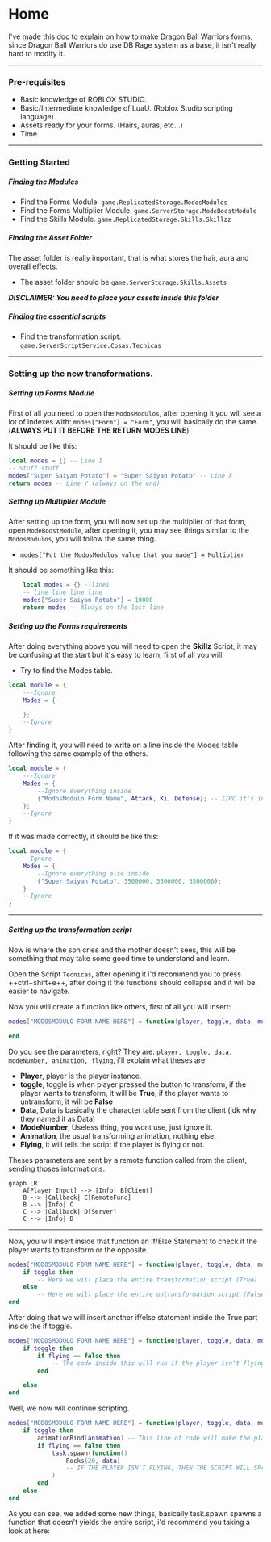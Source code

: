 # Home
I've made this doc to explain on how to make Dragon Ball Warriors forms, since Dragon Ball Warriors do use DB Rage system as a base, it isn't really hard to modify it.

---
### **Pre-requisites**
* Basic knowledge of ROBLOX STUDIO.
* Basic/Intermediate knowledge of LuaU. (Roblox Studio scripting language)
* Assets ready for your forms. (Hairs, auras, etc...)
* Time.

---
### **Getting Started**

##### **Finding the Modules**
* Find the Forms Module. `game.ReplicatedStorage.ModosModulos`
* Find the Forms Multiplier Module. `game.ServerStorage.ModeBoostModule`
* Find the Skills Module. `game.ReplicatedStorage.Skills.Skillzz`

##### **Finding the Asset Folder**
The asset folder is really important, that is what stores the hair, aura and overall effects.

* The asset folder should be `game.ServerStorage.Skills.Assets`

***DISCLAIMER: You need to place your assets inside this folder***

##### **Finding the essential scripts**
* Find the transformation script. `game.ServerScriptService.Cosas.Tecnicas`

---
### Setting up the new transformations.
##### **Setting up Forms Module**

First of all you need to open the `ModosModulos`, after opening it you will see a lot of indexes with: `modes["Form"] = "Form"`, you will basically do the same. (**ALWAYS PUT IT BEFORE THE RETURN MODES LINE**)

It should be like this:
```lua title="ModosModulos"
local modes = {} -- Line 1
-- Stuff stuff
modes["Super Saiyan Potato"] = "Super Saiyan Potato" -- Line X
return modes -- Line Y (always on the end)
```

##### **Setting up Multiplier Module**

After setting up the form, you will now set up the multiplier of that form, open `ModeBoostModule`, after opening it, you may see things similar to the `ModosModulos`, you will follow the same thing.

* ``modes["Put the ModosModulos value that you made"] = Multiplier``

It should be something like this:

```lua title="ModeBoostModule"
    local modes = {} --line1
    -- line line line line
    modes["Super Saiyan Potato"] = 10000
    return modes -- Always on the last line
```

##### **Setting up the Forms requirements**
After doing everything above you will need to open the **Skillz** Script, it may be confusing at the start but it's easy to learn, first of all you will:

* Try to find the Modes table.
```lua title="Skillz"
local module = {
    ---Ignore
    Modes = {

    };
    --Ignore
}
```

After finding it, you will need to write on a line inside the Modes table following the same example of the others.

```lua title="Skillz"
local module = {
    ---Ignore
    Modes = {
        --Ignore everything inside
        {"ModosModulo Form Name", Attack, Ki, Defense}; -- IIRC it's in that order, you will put down numbers that are the forms requirement.
    };
    --Ignore
}
```

If it was made correctly, it should be like this:

```lua title="Skillz"
local module = {
    --Ignore
    Modes = {
        --Ignore everything else inside
        {"Super Saiyan Potato", 3500000, 3500000, 3500000};
    }
    --Ignore
}
```

---
##### **Setting up the transformation script**
Now is where the son cries and the mother doesn't sees, this will be something that may take some good time to understand and learn.

Open the Script ``Tecnicas``, after opening it i'd recommend you to press ++ctrl+shift+e++, after doing it the functions should collapse and it will be easier to navigate.

Now you will create a function like others, first of all you will insert:

```lua title="Tecnicas"
modes["MODOSMODULO FORM NAME HERE"] = function(player, toggle, data, modeNumber, animation, flying)

end
```

Do you see the parameters, right? They are: ``player, toggle, data, modeNumber, animation, flying``, i'll explain what theses are:

* **Player**, player is the player instance.
* **toggle**, toggle is when player pressed the button to transform, if the player wants to transform, it will be **True**, if the player wants to untransform, it will be **False**
* **Data**, Data is basically the character table sent from the client (idk why they named it as Data)
* **ModeNumber**, Useless thing, you wont use, just ignore it.
* **Animation**, the usual transforming animation, nothing else.
* **Flying**, it will tells the script if the player is flying or not.

Theses parameters are sent by a remote function called from the client, sending thoses informations.

```mermaid
graph LR
    A[Player Input] --> |Info| B[Client]
    B --> |Callback| C[RemoteFunc]
    B --> |Info| C
    C --> |Callback| D[Server]
    C --> |Info| D    
```
---


Now, you will insert inside that function an If/Else Statement to check if the player wants to transform or the opposite.

```lua title="Tecnicas"
modes["MODOSMODULO FORM NAME HERE"] = function(player, toggle, data, modeNumber, animation, flying)
    if toggle then
        -- Here we will place the entire transformation script (True)
    else
        -- Here we will place the entire untransformation script (False)
end
```

After doing that we will insert another if/else statement inside the True part inside the if toggle.

```lua title="Tecnicas"
modes["MODOSMODULO FORM NAME HERE"] = function(player, toggle, data, modeNumber, animation, flying)
    if toggle then
        if flying == false then
            -- The code inside this will run if the player isn't flying while transforming, useful if you want to place some ground effects.
        end

    else
end

```

Well, we now will continue scripting.

```lua title="Tecnicas"
modes["MODOSMODULO FORM NAME HERE"] = function(player, toggle, data, modeNumber, animation, flying)
    if toggle then
        animationBind(animation) -- This line of code will make the player start doing the charge animation to transform. (Optional)
        if flying == false then
            task.spawn(function()
                Rocks(20, data)
                -- IF THE PLAYER ISN'T FLYING, THEN THE SCRIPT WILL SPAWN A FUNCTION (That won't yield the entire script) WHICH SPAWN ROCKS! (Optional)
            )
        end
    else
end
```

As you can see, we added some new things, basically task.spawn spawns a function that doesn't yields the entire script, i'd recommend you taking a look at here: 
